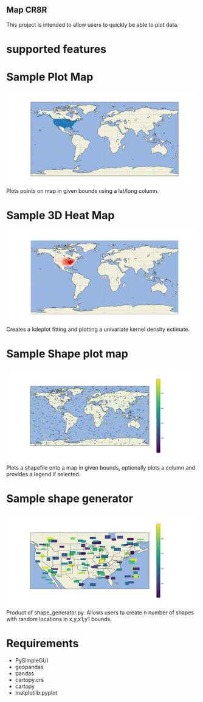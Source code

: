 ## Map CR8R
This project is intended to allow users to quickly be able to plot data. 
# supported features

# Sample Plot Map
![demo map](images/plot_map.png)
Plots points on map in given bounds using a lat/long column.
# Sample 3D Heat Map
![Heat Map](images/3D_HM.png)
Creates a kdeplot fitting and plotting a univariate kernel density estimate.
# Sample Shape plot map
![Shape Map](images/Shape_plot_map.png)
Plots a shapefile onto a map in given bounds, optionally plots a column and provides a legend if selected.
# Sample shape generator
![American shapes](images/Shape_Generator.png)
Product of shape_generator.py. Allows users to create n number of shapes with random locations in x,y,x1,y1 bounds.

# Requirements
- PySimpleGUI
- geopandas
- pandas
- cartopy.crs
- cartopy
- matplotlib.pyplot
